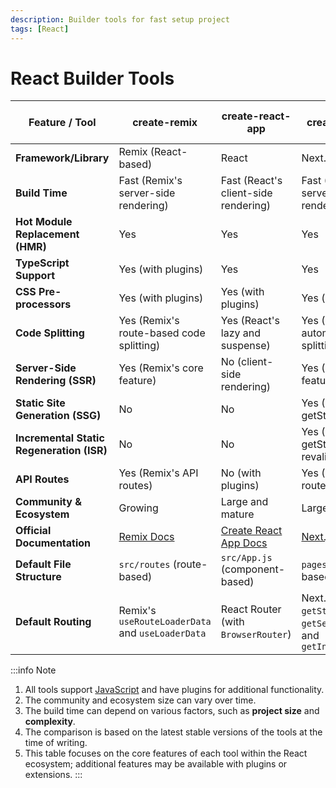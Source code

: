 ```yaml
---
description: Builder tools for fast setup project 
tags: [React]
---
```


# React Builder Tools

| Feature / Tool | create-remix | create-react-app | create-next-app | create-vite (React template) |
|---|---|---|---|---|
| **Framework/Library** | Remix (React-based) | React | Next.js (React) | React (with Vite) |
| **Build Time** | Fast (Remix's server-side rendering) | Fast (React's client-side rendering) | Fast (Next.js's server-side rendering) | Fast (Vite's native ES modules) |
| **Hot Module Replacement (HMR)** | Yes | Yes | Yes | Yes |
| **TypeScript Support** | Yes (with plugins) | Yes | Yes | Yes |
| **CSS Pre-processors** | Yes (with plugins) | Yes (with plugins) | Yes (with plugins) | Yes (with plugins) |
| **Code Splitting** | Yes (Remix's route-based code splitting) | Yes (React's lazy and suspense) | Yes (Next.js's automatic code splitting) | Yes (Vite's native ES modules) |
| **Server-Side Rendering (SSR)** | Yes (Remix's core feature) | No (client-side rendering) | Yes (Next.js's core feature) | No (client-side rendering) |
| **Static Site Generation (SSG)** | No | No | Yes (Next.js's getStaticProps) | No |
| **Incremental Static Regeneration (ISR)** | No | No | Yes (Next.js's getStaticProps & revalidate) | No |
| **API Routes** | Yes (Remix's API routes) | No (with plugins) | Yes (Next.js's API routes) | No (with plugins) |
| **Community & Ecosystem** | Growing | Large and mature | Large and mature | Growing |
| **Official Documentation** | [Remix Docs](https://remix.run/docs) | [Create React App Docs](https://create-react-app.dev/docs) | [Next.js Docs](https://nextjs.org/docs) | [Vite Docs](https://vitejs.dev/guide/) |
| **Default File Structure** | `src/routes` (route-based) | `src/App.js` (component-based) | `pages` (page-based) | `src` (component-based) |
| **Default Routing** | Remix's `useRouteLoaderData` and `useLoaderData` | React Router (with `BrowserRouter`) | Next.js's `getStaticProps`, `getServerSideProps`, and `getInitialProps` | React Router (with `BrowserRouter`) |

:::info Note

1. All tools support [JavaScript](/docs/technologies/js/index.md) and have plugins for additional functionality.
2. The community and ecosystem size can vary over time.
3. The build time can depend on various factors, such as **project size** and **complexity**.
4. The comparison is based on the latest stable versions of the tools at the time of writing.
5. This table focuses on the core features of each tool within the React ecosystem; additional features may be available with plugins or extensions.
:::
